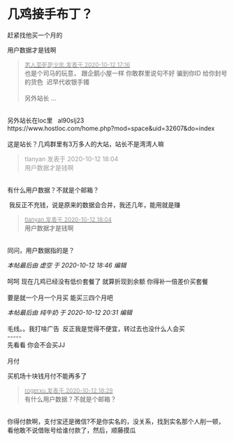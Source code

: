 # 几鸡接手布丁？


赶紧找他买一个月的

用户数据才是钱啊

<div class="quote"><blockquote><font size="2"><a href="https://www.hostloc.com/forum.php?mod=redirect&amp;goto=findpost&amp;pid=9290122&amp;ptid=753448" target="_blank"><font color="#999999">男人至死是少年 发表于 2020-10-12 17:16</font></a></font><br />
也是个司马的玩意， 跟企鹅小屋一样 你敢群里说句不好 骗到你ID 给你封号的货色&nbsp;&nbsp;迟早代收银手镯<br />
<br />
另外站长 ...</blockquote></div><br />
另外站长在loc里&nbsp; &nbsp;al90slj23&nbsp; &nbsp;&nbsp;&nbsp;<br />
https://www.hostloc.com/home.php?mod=space&amp;uid=32607&amp;do=index<br />
<br />
这是站长？几鸡群里有3万多人的大站，站长不是湾湾人嘛<img id="aimg_jxaPG" onclick="zoom(this, this.src, 0, 0, 0)" class="zoom" src="https://cdn.jsdelivr.net/gh/hishis/forum-master/public/images/patch.gif" onmouseover="img_onmouseoverfunc(this)" onload="thumbImg(this)" border="0" alt="" />

<div class="quote"><blockquote><font color="#999999">tlanyan 发表于 2020-10-12 18:04</font><br />
<font color="#999999">用户数据才是钱啊</font></blockquote></div><br />
有什么用户数据？不就是个邮箱？

<img src="static/image/smiley/default/lol.gif" smilieid="12" border="0" alt="" /> 我反正不充钱，说是原来的数据会合并，我还几年，能用就是赚

<div class="quote"><blockquote><font size="2"><a href="https://www.hostloc.com/forum.php?mod=redirect&amp;goto=findpost&amp;pid=9290424&amp;ptid=753448" target="_blank"><font color="#999999">tlanyan 发表于 2020-10-12 18:04</font></a></font><br />
用户数据才是钱啊</blockquote></div><br />
同问，用户数据指的是？<img id="aimg_bb3N5" onclick="zoom(this, this.src, 0, 0, 0)" class="zoom" src="https://cdn.jsdelivr.net/gh/hishis/forum-master/public/images/patch.gif" onmouseover="img_onmouseoverfunc(this)" onload="thumbImg(this)" border="0" alt="" />

<i class="pstatus"> 本帖最后由 虚空 于 2020-10-12 18:46 编辑 </i><br />
<br />
呵呵 现在几鸡已经没有低价套餐了 就算折现到余额 你得补一倍差价买套餐<img src="static/image/smiley/default/lol.gif" smilieid="12" border="0" alt="" /><br />
<br />
要是就一个月一个月买 能买三四个月吧<img id="aimg_DkqQJ" onclick="zoom(this, this.src, 0, 0, 0)" class="zoom" src="https://cdn.jsdelivr.net/gh/hishis/forum-master/public/images/patch.gif" onmouseover="img_onmouseoverfunc(this)" onload="thumbImg(this)" border="0" alt="" />

<i class="pstatus"> 本帖最后由 纯牛奶 于 2020-10-12 20:31 编辑 </i><br />
<br />
毛线。。我打啥广告&nbsp;&nbsp;反正我是觉得不便宜，转过去也没什么人会买<br />
-----<br />
先看看 你会不会买JJ <img src="static/image/smiley/default/lol.gif" smilieid="12" border="0" alt="" /><br />
<br />
月付<br />
<img id="aimg_IS886" onclick="zoom(this, this.src, 0, 0, 0)" class="zoom" src="https://s1.ax1x.com/2020/10/12/0RjlrD.png" onmouseover="img_onmouseoverfunc(this)" onload="thumbImg(this)" border="0" alt="" /><br />


买机场十块钱月付不能再多了

<div class="quote"><blockquote><font size="2"><a href="https://www.hostloc.com/forum.php?mod=redirect&amp;goto=findpost&amp;pid=9290522&amp;ptid=753448" target="_blank"><font color="#999999">rogerxu 发表于 2020-10-12 18:29</font></a></font><br />
有什么用户数据？不就是个邮箱？</blockquote></div><br />
你得付款啊，支付宝还是微信?不是你实名的，没关系，找到实名那个人削一顿，看他敢不说借账号给谁付款了，然后，顺藤摸瓜<img src="static/image/smiley/default/victory.gif" smilieid="14" border="0" alt="" />

